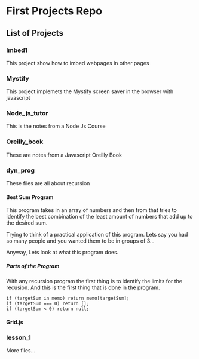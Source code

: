 # First Projects Repo

## List of Projects

### Imbed1

This project show how to imbed webpages in other pages

### Mystify

This project implemets the Mystify screen saver in the browser with javascript

### Node_js_tutor

This is the notes from a Node Js Course

### Oreilly_book

These are notes from a Javascript Oreilly Book

### dyn_prog

These files are all about recursion

#### Best Sum Program

This program takes in an array of numbers and then from that tries to identify the best combination of the least amount of numbers that add up to the desired sum.

Trying to think of a practical application of this program. Lets say you had so many people and you wanted them to be in groups of 3...

Anyway, Lets look at what this program does.

##### Parts of the Program

With any recursion program the first thing is to identify the limits for the recusion. And this is the first thing that is done in the program.

    if (targetSum in memo) return memo[targetSum];
    if (targetSum === 0) return [];
    if (targetSum < 0) return null;

#### Grid.js

### lesson_1

More files...
